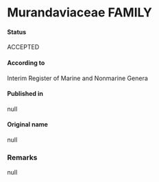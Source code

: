 Murandaviaceae FAMILY
=======

#### Status
ACCEPTED

#### According to
Interim Register of Marine and Nonmarine Genera

#### Published in
null

#### Original name
null

### Remarks
null
